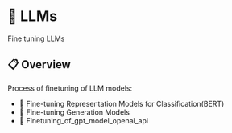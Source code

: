 # 🤖 LLMs
Fine tuning LLMs 


## 📋 Overview

Process of finetuning of LLM models:
- 📄 Fine-tuning Representation Models for Classification(BERT)
- 🔢 Fine-tuning Generation Models
- 🔢 Finetuning_of_gpt_model_openai_api









